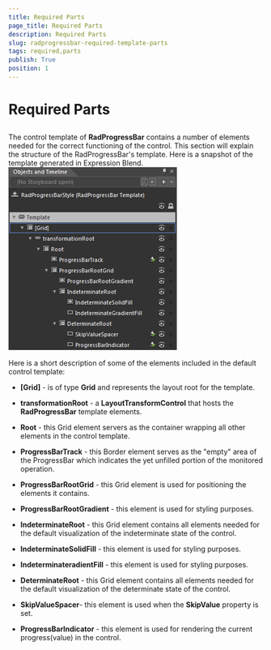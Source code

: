 ```yaml
---
title: Required Parts
page_title: Required Parts
description: Required Parts
slug: radprogressbar-required-template-parts
tags: required,parts
publish: True
position: 1
---
```


# Required Parts



## 

The control template of __RadProgressBar__ contains a number of elements needed for the correct functioning of
					the control. This section will explain the structure of the RadProgressBar's template. Here is a snapshot of the
					template generated in Expression Blend.
				![Rad Progress Bar Template Structure](images/RadProgressBar_TemplateStructure.png)

Here is a short description of some of the elements included in the default control template:

* __[Grid]__ - is of type __Grid__ and represents the layout root for the template.
						

* __transformationRoot__ - a __LayoutTransformControl__ that hosts the __RadProgressBar__ template elements.
								

* __Root__ - this Grid element servers as the container wrapping all other elements in the control template.
										

* __ProgressBarTrack__ - this Border element serves as the "empty" area of the ProgressBar which indicates the yet unfilled portion of the monitored operation.
											

* __ProgressBarRootGrid__ - this Grid element is used for positioning the elements it contains.
												

* __ProgressBarRootGradient__ - this element is used for styling purposes.
													

* __IndeterminateRoot__ - this Grid element contains all elements needed for the default visualization of the indeterminate state of the control.
														

* __IndeterminateSolidFill__ - this element is used for styling purposes.
															

* __IndeterminateradientFill__ - this element is used for styling purposes.
															

* __DeterminateRoot__ - this Grid element contains all elements needed for the default visualization of the determinate state of the control.
														

* __SkipValueSpacer__- this element is used when the __SkipValue__ property is set.
															

* __ProgressBarIndicator__ - this element is used for rendering the current progress(value) in the control.
															

